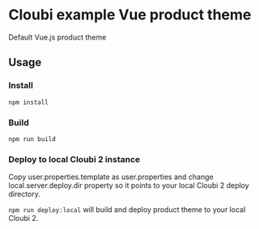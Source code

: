 # Cloubi example Vue product theme

Default Vue.js product theme

## Usage


### Install

`npm install`


### Build

`npm run build`

### Deploy to local Cloubi 2 instance

Copy user.properties.template as user.properties and change local.server.deploy.dir property so it points to your local Cloubi 2 deploy directory.

`npm run deploy:local` will build and deploy product theme to your local Cloubi 2.
